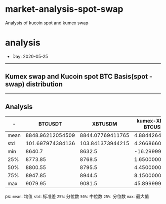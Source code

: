 # market-analysis-spot-swap
Analysis of kucoin spot and kumex swap 

# analysis
* Day: 2020-05-25
---
## Kumex swap and Kucoin spot BTC Basis(spot - swap) distribution


---
## Analysis
-|BTCUSDT|XBTUSDM|kumex-XBTUSDM-BTCUSDT_arb
---|---|---|---
mean | 8848.96212054509 | 8844.07769411765 | 4.88442642823635
std | 101.697974384136 | 103.841373944215 | 4.26686603694135
min | 8640.7 | 8632.5 | -16.2999999999993
25% | 8773.85 | 8768.5 | 1.65000000000146
50% | 8800.55 | 8795.5 | 4.45000000000073
75% | 8947.85 | 8944.5 | 8.15000000000146
max | 9079.95 | 9081.5 | 45.8999999999996


ps: 
`mean`: 均值
`std`: 标准差
`25%`: 分位数
`50%`: 中位数
`25%`: 分位数
`max`: 最大值